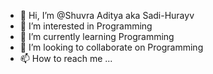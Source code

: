- 👋 Hi, I’m @Shuvra Aditya aka Sadi-Hurayv
- 👀 I’m interested in Programming
- 🌱 I’m currently learning Programming
- 💞️ I’m looking to collaborate on Programming
- 📫 How to reach me ...

<!---
Sadi-Hurayv/Sadi-Hurayv is a ✨ special ✨ repository because its `README.md` (this file) appears on your GitHub profile.
You can click the Preview link to take a look at your changes.
--->
